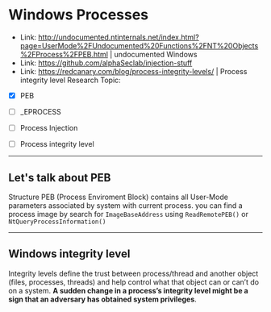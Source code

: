# Windows Processes

- Link: <http://undocumented.ntinternals.net/index.html?page=UserMode%2FUndocumented%20Functions%2FNT%20Objects%2FProcess%2FPEB.html> | undocumented Windows 
- Link: <https://github.com/alphaSeclab/injection-stuff>
- Link: <https://redcanary.com/blog/process-integrity-levels/> | Process integrity level
Research Topic:

- [x] PEB 
- [ ] _EPROCESS
- [ ] Process Injection
- [ ] Process integrity level


---
## Let's talk about PEB

Structure PEB (Process Enviroment Block) contains all User-Mode parameters associated by system with current process. you can find a process image by search for ```ImageBaseAddress``` using ```ReadRemotePEB()``` or ```NtQueryProcessInformation()```  


---

## Windows integrity level

Integrity levels define the trust between process/thread and another object (files, processes, threads) and help control what that object can or can’t do on a system. **A sudden change in a process’s integrity level might be a sign that an adversary has obtained system privileges**. 



